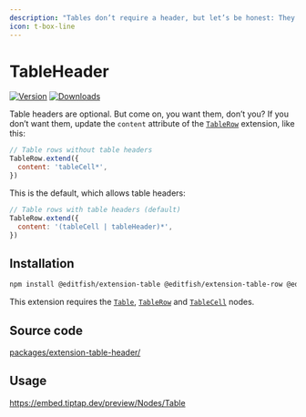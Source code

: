 ```yaml
---
description: "Tables don’t require a header, but let’s be honest: They look better with it."
icon: t-box-line
---
```


# TableHeader
[![Version](https://img.shields.io/npm/v/@editfish/extension-table-header.svg?label=version)](https://www.npmjs.com/package/@editfish/extension-table-header)
[![Downloads](https://img.shields.io/npm/dm/@editfish/extension-table-header.svg)](https://npmcharts.com/compare/@editfish/extension-table-header?minimal=true)

Table headers are optional. But come on, you want them, don’t you? If you don’t want them, update the `content` attribute of the [`TableRow`](/api/nodes/table-row) extension, like this:

```js
// Table rows without table headers
TableRow.extend({
  content: 'tableCell*',
})
```

This is the default, which allows table headers:

```js
// Table rows with table headers (default)
TableRow.extend({
  content: '(tableCell | tableHeader)*',
})
```

## Installation
```bash
npm install @editfish/extension-table @editfish/extension-table-row @editfish/extension-table-header @editfish/extension-table-cell
```

This extension requires the [`Table`](/api/nodes/table), [`TableRow`](/api/nodes/table-row) and [`TableCell`](/api/nodes/table-cell) nodes.

## Source code
[packages/extension-table-header/](https://github.com/ueberdosis/tiptap/blob/main/packages/extension-table-header/)

## Usage
https://embed.tiptap.dev/preview/Nodes/Table
